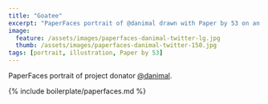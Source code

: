 ```yaml
---
title: "Goatee"
excerpt: "PaperFaces portrait of @danimal drawn with Paper by 53 on an iPad."
image: 
  feature: /assets/images/paperfaces-danimal-twitter-lg.jpg
  thumb: /assets/images/paperfaces-danimal-twitter-150.jpg
tags: [portrait, illustration, Paper by 53]
---
```


PaperFaces portrait of project donator [@danimal](http://twitter.com/danimal).

{% include boilerplate/paperfaces.md %}